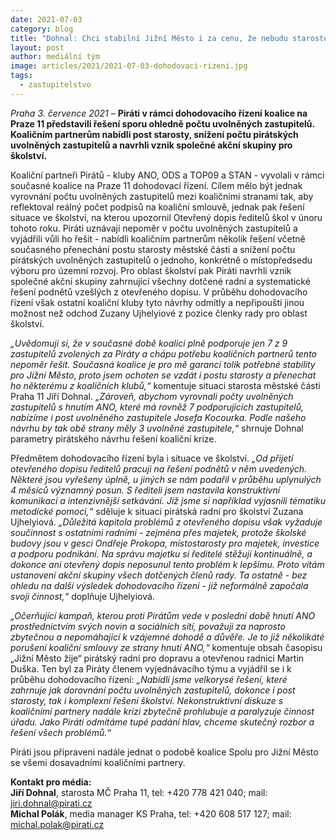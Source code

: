 ```yaml
---
date: 2021-07-03
category: blog
title: "Dohnal: Chci stabilní Jižní Město i za cenu, že nebudu starostou"
layout: post
author: mediální tým
image: articles/2021/2021-07-03-dohodovaci-rizeni.jpg
tags: 
  - zastupitelstvo
---
```



*Praha 3. července 2021* – **Piráti v rámci dohodovacího řízení koalice na Praze 11 představili řešení sporu ohledně počtu uvolněných zastupitelů. Koaličním partnerům nabídli post starosty, snížení počtu pirátských uvolněných zastupitelů a navrhli vznik společné akční skupiny pro školství.**

Koaliční partneři Pirátů - kluby ANO, ODS a TOP09 a STAN - vyvolali v rámci současné koalice na Praze 11 dohodovací řízení. Cílem mělo být jednak vyrovnání počtu uvolněných zastupitelů mezi koaličními stranami tak, aby reflektoval reálný počet podpisů na koaliční smlouvě, jednak pak řešení situace ve školství, na kterou upozornil Otevřený dopis ředitelů škol v únoru tohoto roku. Piráti uznávají nepoměr v počtu uvolněných zastupitelů a vyjádřili vůli ho řešit - nabídli koaličním partnerům několik řešení včetně současného přenechání postu starosty městské části a snížení počtu pirátských uvolněných zastupitelů o jednoho, konkrétně o místopředsedu výboru pro územní rozvoj. Pro oblast školství pak Piráti navrhli vznik společné akční skupiny zahrnující všechny dotčené radní a systematické řešení podnětů vzešlých z otevřeného dopisu. V průběhu dohodovacího řízení však ostatní koaliční kluby tyto návrhy odmítly a nepřipouští jinou možnost než odchod Zuzany Ujhelyiové z pozice členky rady pro oblast školství.

*„Uvědomuji si, že v současné době koalici plně podporuje jen 7 z 9 zastupitelů zvolených za Piráty a chápu potřebu koaličních partnerů tento nepoměr řešit. Současná koalice je pro mě garancí tolik potřebné stability pro Jižní Město, proto jsem ochoten se vzdát i postu starosty a přenechat ho některému z koaličních klubů,“* komentuje situaci starosta městské části Praha 11 Jiří Dohnal. *„Zároveň, abychom vyrovnali počty uvolněných zastupitelů s hnutím ANO, které má rovněž 7 podporujících zastupitelů, nabízíme i post uvolněného zastupitele Josefa Kocourka. Podle našeho návrhu by tak obě strany měly 3 uvolněné zastupitele,“* shrnuje Dohnal parametry pirátského návrhu řešení koaliční krize.

Předmětem dohodovacího řízení byla i situace ve školství. *„Od přijetí otevřeného dopisu ředitelů pracuji na řešení podnětů v něm uvedených. Některé jsou vyřešeny úplně, u jiných se nám podařil  v průběhu uplynulých 4 měsíců významný posun. S řediteli jsem nastavila konstruktivní komunikaci a intenzivnější setkávání. Již jsme si například vyjasnili tématiku metodické pomoci,“* sděluje k situaci pirátská radní pro školství Zuzana Ujhelyiová. *„Důležitá kapitola problémů z otevřeného dopisu však vyžaduje součinnost s ostatními radními - zejména přes majetek, protože školské budovy jsou v gesci Ondřeje Prokopa, místostarosty pro majetek, investice a podporu podnikání. Na správu majetku si ředitelé stěžují kontinuálně, a dokonce ani otevřený dopis neposunul tento problém k lepšímu. Proto vítám ustanovení akční skupiny všech dotčených členů rady. Ta ostatně - bez ohledu na další výsledek dohodovacího řízení - již neformálně započala svoji činnost,“* doplňuje Ujhelyiová.

*„Očerňující kampaň, kterou proti Pirátům vede v poslední době hnutí ANO prostřednictvím svých novin a sociálních sítí, považuji za naprosto zbytečnou a nepomáhající k vzájemné dohodě a důvěře. Je to již několikáté porušení koaliční smlouvy ze strany hnutí ANO,“* komentuje obsah časopisu „Jižní Město žije“ pirátský radní pro dopravu a otevřenou radnici Martin Duška. Ten byl za Piráty členem vyjednávacího týmu a vyjádřil se i k průběhu dohodovacího řízení: *„Nabídli jsme velkorysé řešení, které zahrnuje jak dorovnání počtu uvolněných zastupitelů, dokonce i post starosty, tak i komplexní řešení školství. Nekonstruktivní diskuze s koaličními partnery nadále krizi zbytečně prohlubuje a paralyzuje činnost úřadu. Jako Piráti odmítáme tupé padání hlav, chceme skutečný rozbor a řešení všech problémů.“*

Piráti jsou připraveni nadále jednat o podobě koalice Spolu pro Jižní Město se všemi dosavadními koaličními partnery.


  
**Kontakt pro média:**  
**Jiří Dohnal**, starosta MČ Praha 11, tel: +420 778 421 040; mail: jiri.dohnal@pirati.cz  
**Michal Polák**, media manager KS Praha, tel: +420 608 517 127; mail: michal.polak@pirati.cz
